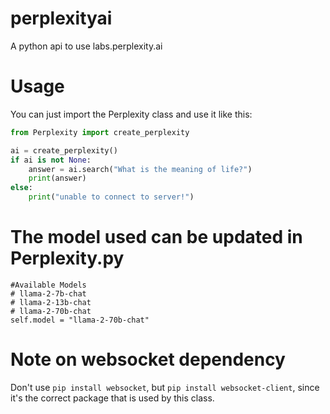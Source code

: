 # perplexityai
A python api to use labs.perplexity.ai

# Usage
You can just import the Perplexity class and use it like this:
```python
from Perplexity import create_perplexity

ai = create_perplexity()
if ai is not None:
    answer = ai.search("What is the meaning of life?")
    print(answer)
else:
    print("unable to connect to server!")

```
# The model used can be updated in Perplexity.py
    #Available Models
    # llama-2-7b-chat
    # llama-2-13b-chat
    # llama-2-70b-chat
    self.model = "llama-2-70b-chat"

# Note on websocket dependency
Don't use ```pip install websocket```, but ```pip install websocket-client```, since it's the correct package that is used by this class.


